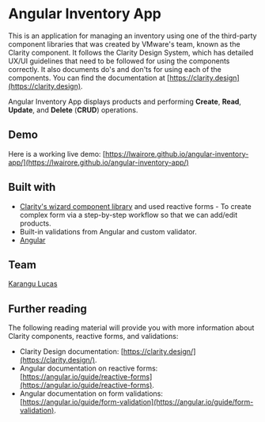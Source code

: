 # Angular Inventory App

This is an application for managing an inventory using one of the third-party component libraries that was created by VMware's team, known as the Clarity component. It follows the Clarity Design System, which has detailed UX/UI guidelines that need to be followed for using the components correctly. It also documents do's and don'ts for using each of the components. You can find the documentation at [https://clarity.design](https://clarity.design).

Angular Inventory App displays products and performing **Create**, **Read**, **Update**, and **Delete** (**CRUD**) operations.

## Demo

Here is a working live demo: [https://lwairore.github.io/angular-inventory-app/](https://lwairore.github.io/angular-inventory-app/)

## Built with

- [Clarity's wizard component library](https://clarity.design/) and used reactive forms - To create complex form via a step-by-step workflow so that we can add/edit products.
- Built-in validations from Angular and custom validator.
- [Angular](http://angular.io/)

## Team

[Karangu Lucas](https://github.com/lwairore)

## Further reading
The following reading material will provide you with more information about Clarity components, reactive forms, and validations:

- Clarity Design documentation: [https://clarity.design/](https://clarity.design/).
- Angular documentation on reactive forms: [https://angular.io/guide/reactive-forms](https://angular.io/guide/reactive-forms).
- Angular documentation on form validations: [https://angular.io/guide/form-validation](https://angular.io/guide/form-validation).